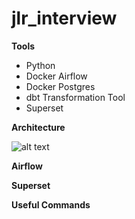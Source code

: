 # jlr_interview

**Tools**

- Python
- Docker Airflow
- Docker Postgres
- dbt Transformation Tool
- Superset

**Architecture**

![alt text]([https://github.com/mahdimostafa/jlr_interview/blob/main/architecture.png])


**Airflow**

**Superset**

**Useful Commands**
